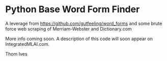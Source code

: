 # Python Base Word Form Finder
A leverage from https://github.com/gutfeeling/word_forms and some brute force web scraping of Merriam-Webster and Dictionary.com

More info coming soon. A description of this code will soon appear on IntegratedMLAI.com. 

Thom Ives
